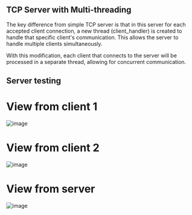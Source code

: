 ## TCP Server with Multi-threading
The key difference from simple TCP server is that in this server for each accepted client connection, a new thread (client_handler) is created to handle that specific client's communication. This allows the server to handle multiple clients simultaneously.

With this modification, each client that connects to the server will be processed in a separate thread, allowing for concurrent communication.

## Server testing 
# View from client 1
![image](https://github.com/chaw-thiri/Computer-Network/assets/113085742/0fb2a06a-6da6-4482-97d1-7bc118617418)

# View from client 2 
![image](https://github.com/chaw-thiri/Computer-Network/assets/113085742/1be1c14d-62bc-4220-bc70-cfde89901bef)




# View from server
![image](https://github.com/chaw-thiri/Computer-Network/assets/113085742/02c9d386-ab13-42b4-b5de-afed7f684efb)


